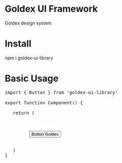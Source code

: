 # Goldex UI Framework

Goldex design system

# Install

npm i goldex-ui-library

# Basic Usage

<pre>
import { Button } from 'goldex-ui-library'

export function Component() {
     
   return (
       
       <div>
         <Button>Button Goldex</Button>
       </div>
   )  
}
</pre>
